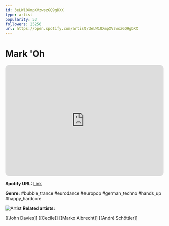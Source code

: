 ```yaml
---
id: 3eLW10XmpXVzwszGQ9gDXX
type: artist
popularity: 53
followers: 25256
url: https://open.spotify.com/artist/3eLW10XmpXVzwszGQ9gDXX
---
```

# Mark 'Oh

<iframe style="border-radius:12px" src="https://open.spotify.com/embed/artist/3eLW10XmpXVzwszGQ9gDXX" width="100%" height="352" frameBorder="0" allowfullscreen="" allow="autoplay; clipboard-write; encrypted-media; fullscreen; picture-in-picture" loading="lazy"></iframe>

**Spotify URL:** [Link](https://open.spotify.com/artist/3eLW10XmpXVzwszGQ9gDXX)

**Genre:**  #bubble_trance #eurodance #europop #german_techno #hands_up #happy_hardcore

![Artist](https://i.scdn.co/image/18ec43927bd257d871f8d6c7bdd605af56e4167b)
**Related artists:**

[[John Davies]]
[[Cecile]]
[[Marko Albrecht]]
[[André Schöttler]]
